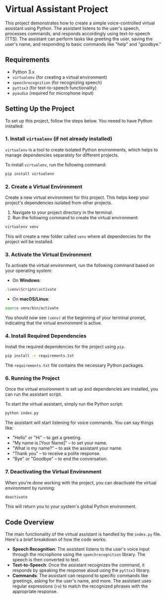 # Virtual Assistant Project

This project demonstrates how to create a simple voice-controlled virtual assistant using Python. The assistant listens to the user's speech, processes commands, and responds accordingly using text-to-speech (TTS). The assistant can perform tasks like greeting the user, saving the user's name, and responding to basic commands like "help" and "goodbye."

## Requirements

- Python 3.x
- `virtualenv` (for creating a virtual environment)
- `speechrecognition` (for recognizing speech)
- `pyttsx3` (for text-to-speech functionality)
- `pyaudio` (required for microphone input)

## Setting Up the Project

To set up this project, follow the steps below. You neeed to have Python installed:

### 1. Install `virtualenv` (if not already installed)

`virtualenv` is a tool to create isolated Python environments, which helps to manage dependencies separately for different projects.

To install `virtualenv`, run the following command:

```bash
pip install virtualenv
```

### 2. Create a Virtual Environment

Create a new virtual environment for this project. This helps keep your project's dependencies isolated from other projects.

1. Navigate to your project directory in the terminal.
2. Run the following command to create the virtual environment:

```bash
virtualenv venv
```

This will create a new folder called `venv` where all dependencies for the project will be installed.

### 3. Activate the Virtual Environment

To activate the virtual environment, run the following command based on your operating system:

- On **Windows**:

```bash
.\venv\Scripts\activate
```

- On **macOS/Linux**:

```bash
source venv/bin/activate
```

You should now see `(venv)` at the beginning of your terminal prompt, indicating that the virtual environment is active.

### 4. Install Required Dependencies

Install the required dependencies for the project using `pip`. 

```bash
pip install -r requirements.txt
```

The `requirements.txt` file contains the necessary Python packages.

### 6. Running the Project

Once the virtual environment is set up and dependencies are installed, you can run the assistant script.

To start the virtual assistant, simply run the Python script:

```bash
python index.py
```

The assistant will start listening for voice commands. You can say things like:

- "Hello" or "Hi" – to get a greeting.
- "My name is [Your Name]" – to set your name.
- "What is my name?" – to ask the assistant your name.
- "Thank you" – to receive a polite response.
- "Bye" or "Goodbye" – to end the conversation.

### 7. Deactivating the Virtual Environment

When you're done working with the project, you can deactivate the virtual environment by running:

```bash
deactivate
```

This will return you to your system's global Python environment.

## Code Overview

The main functionality of the virtual assistant is handled by the `index.py` file. Here's a brief breakdown of how the code works:

- **Speech Recognition**: The assistant listens to the user's voice input through the microphone using the `speechrecognition` library. The speech is then converted to text.
- **Text-to-Speech**: Once the assistant recognizes the command, it responds by speaking the response aloud using the `pyttsx3` library.
- **Commands**: The assistant can respond to specific commands like greetings, asking for the user's name, and more. The assistant uses regular expressions (`re`) to match the recognized phrases with the appropriate response.